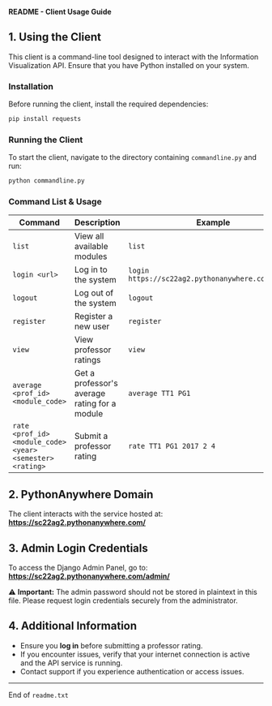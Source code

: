 **README - Client Usage Guide**

## 1. Using the Client
This client is a command-line tool designed to interact with the Information Visualization API. Ensure that you have Python installed on your system.

### **Installation**
Before running the client, install the required dependencies:
```bash
pip install requests
```

### **Running the Client**
To start the client, navigate to the directory containing `commandline.py` and run:
```bash
python commandline.py
```

### **Command List & Usage**
| Command | Description | Example |
|---------|-------------|----------|
| `list` | View all available modules | `list` |
| `login <url>` | Log in to the system | `login https://sc22ag2.pythonanywhere.com/login/` |
| `logout` | Log out of the system | `logout` |
| `register` | Register a new user | `register` |
| `view` | View professor ratings | `view` |
| `average <prof_id> <module_code>` | Get a professor's average rating for a module | `average TT1 PG1` |
| `rate <prof_id> <module_code> <year> <semester> <rating>` | Submit a professor rating | `rate TT1 PG1 2017 2 4` |

## 2. **PythonAnywhere Domain**
The client interacts with the service hosted at:
**https://sc22ag2.pythonanywhere.com/**

## 3. **Admin Login Credentials**
To access the Django Admin Panel, go to:
**https://sc22ag2.pythonanywhere.com/admin/**

⚠️ **Important:** The admin password should not be stored in plaintext in this file. Please request login credentials securely from the administrator.

## 4. **Additional Information**
- Ensure you **log in** before submitting a professor rating.
- If you encounter issues, verify that your internet connection is active and the API service is running.
- Contact support if you experience authentication or access issues.

---
End of `readme.txt`


